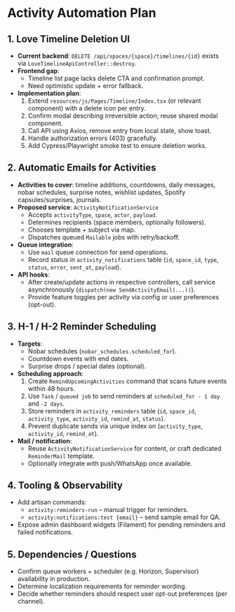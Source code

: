 ﻿# Activity Automation Plan

## 1. Love Timeline Deletion UI
- **Current backend**: `DELETE /api/spaces/{space}/timelines/{id}` exists via `LoveTimelineApiController::destroy`.
- **Frontend gap**:
  - Timeline list page lacks delete CTA and confirmation prompt.
  - Need optimistic update + error fallback.
- **Implementation plan**:
  1. Extend `resources/js/Pages/Timeline/Index.tsx` (or relevant component) with a delete icon per entry.
  2. Confirm modal describing irreversible action; reuse shared modal component.
  3. Call API using Axios, remove entry from local state, show toast.
  4. Handle authorization errors (403) gracefully.
  5. Add Cypress/Playwright smoke test to ensure deletion works.

## 2. Automatic Emails for Activities
- **Activities to cover**: timeline additions, countdowns, daily messages, nobar schedules, surprise notes, wishlist updates, Spotify capsules/surprises, journals.
- **Proposed service**: `ActivityNotificationService`
  - Accepts `activityType`, `space`, `actor`, `payload`.
  - Determines recipients (space members, optionally followers).
  - Chooses template + subject via map.
  - Dispatches queued `Mailable` jobs with retry/backoff.
- **Queue integration**:
  - Use `mail` queue connection for send operations.
  - Record status in `activity_notifications` table (`id`, `space_id`, `type`, `status`, `error`, `sent_at`, `payload`).
- **API hooks**:
  - After create/update actions in respective controllers, call service asynchronously (`dispatch(new SendActivityEmail(...))`).
  - Provide feature toggles per activity via config or user preferences (opt-out).

## 3. H-1 / H-2 Reminder Scheduling
- **Targets**:
  - Nobar schedules (`nobar_schedules.scheduled_for`).
  - Countdown events with end dates.
  - Surprise drops / special dates (optional).
- **Scheduling approach**:
  1. Create `RemindUpcomingActivities` command that scans future events within 48 hours.
  2. Use `Task` / `queued job` to send reminders at `scheduled_for - 1 day` and `-2 days`.
  3. Store reminders in `activity_reminders` table (`id`, `space_id`, `activity_type`, `activity_id`, `remind_at`, `status`).
  4. Prevent duplicate sends via unique index on (`activity_type`, `activity_id`, `remind_at`).
- **Mail / notification**:
  - Reuse `ActivityNotificationService` for content, or craft dedicated `ReminderMail` template.
  - Optionally integrate with push/WhatsApp once available.

## 4. Tooling & Observability
- Add artisan commands:
  - `activity:reminders-run` – manual trigger for reminders.
  - `activity:notifications:test {email}` – send sample email for QA.
- Expose admin dashboard widgets (Filament) for pending reminders and failed notifications.

## 5. Dependencies / Questions
- Confirm queue workers + scheduler (e.g. Horizon, Supervisor) availability in production.
- Determine localization requirements for reminder wording.
- Decide whether reminders should respect user opt-out preferences (per channel).
